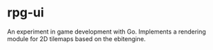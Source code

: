 # rpg-ui
An experiment in game development with Go. Implements a rendering module for 2D tilemaps based on the ebitengine.